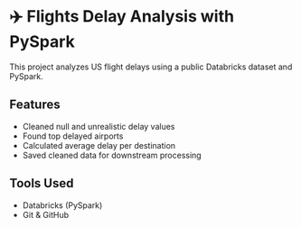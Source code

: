 # ✈️ Flights Delay Analysis with PySpark

This project analyzes US flight delays using a public Databricks dataset and PySpark.

## Features
- Cleaned null and unrealistic delay values
- Found top delayed airports
- Calculated average delay per destination
- Saved cleaned data for downstream processing

## Tools Used
- Databricks (PySpark)
- Git & GitHub
